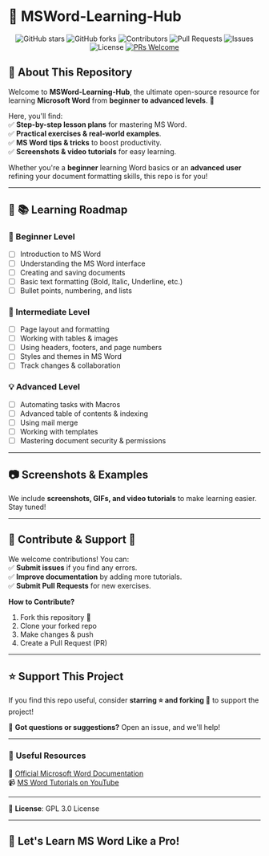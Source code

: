# 📖 MSWord-Learning-Hub  
<!--
<p align="center">
![GitHub stars](https://img.shields.io/github/stars/iamAntimPal/MSWord-Learning-Hub?style=social)
![GitHub forks](https://img.shields.io/github/forks/iamAntimPal/MSWord-Learning-Hub?style=social)
![Contributors](https://img.shields.io/github/contributors/iamAntimPal/MSWord-Learning-Hub)
![Pull Requests](https://img.shields.io/github/issues-pr/iamAntimPal/MSWord-Learning-Hub)
![Issues](https://img.shields.io/github/issues/iamAntimPal/MSWord-Learning-Hub)
![License](https://img.shields.io/github/license/iamAntimPal/MSWord-Learning-Hub)
[![PRs Welcome](https://img.shields.io/badge/PRs-welcome-brightgreen.svg?style=flat-square)](https://makeapullrequest.com)
</p>
-->
<div align="center">
  <img src="https://img.shields.io/github/stars/iamAntimPal/MSWord-Learning-Hub?style=social" alt="GitHub stars">
  <img src="https://img.shields.io/github/forks/iamAntimPal/MSWord-Learning-Hub?style=social" alt="GitHub forks">
  <img src="https://img.shields.io/github/contributors/iamAntimPal/MSWord-Learning-Hub" alt="Contributors">
  <img src="https://img.shields.io/github/issues-pr/iamAntimPal/MSWord-Learning-Hub" alt="Pull Requests">
  <img src="https://img.shields.io/github/issues/iamAntimPal/MSWord-Learning-Hub" alt="Issues">
  <img src="https://img.shields.io/github/license/iamAntimPal/MSWord-Learning-Hub" alt="License">
  <a href="https://makeapullrequest.com">
    <img src="https://img.shields.io/badge/PRs-welcome-brightgreen.svg?style=flat-square" alt="PRs Welcome">
  </a>
</div>

## 📌 About This Repository  
Welcome to **MSWord-Learning-Hub**, the ultimate open-source resource for learning **Microsoft Word** from **beginner to advanced levels**. 🚀  

Here, you'll find:  
✅ **Step-by-step lesson plans** for mastering MS Word.  
✅ **Practical exercises & real-world examples**.  
✅ **MS Word tips & tricks** to boost productivity.  
✅ **Screenshots & video tutorials** for easy learning.  

Whether you're a **beginner** learning Word basics or an **advanced user** refining your document formatting skills, this repo is for you!  

---

## 📖 **📚 Learning Roadmap**  

### **🔰 Beginner Level**  
- [ ] Introduction to MS Word  
- [ ] Understanding the MS Word interface  
- [ ] Creating and saving documents  
- [ ] Basic text formatting (Bold, Italic, Underline, etc.)  
- [ ] Bullet points, numbering, and lists  

### **🚀 Intermediate Level**  
- [ ] Page layout and formatting  
- [ ] Working with tables & images  
- [ ] Using headers, footers, and page numbers  
- [ ] Styles and themes in MS Word  
- [ ] Track changes & collaboration  

### **💡 Advanced Level**  
- [ ] Automating tasks with Macros  
- [ ] Advanced table of contents & indexing  
- [ ] Using mail merge  
- [ ] Working with templates  
- [ ] Mastering document security & permissions  

---

## 📷 **Screenshots & Examples**  
We include **screenshots, GIFs, and video tutorials** to make learning easier. Stay tuned!  

---

## 📌 **Contribute & Support 🚀**  
We welcome contributions! You can:  
✅ **Submit issues** if you find any errors.  
✅ **Improve documentation** by adding more tutorials.  
✅ **Submit Pull Requests** for new exercises.  

**How to Contribute?**  
1. Fork this repository 🍴  
2. Clone your forked repo  
3. Make changes & push  
4. Create a Pull Request (PR)  

---

## ⭐ **Support This Project**  
If you find this repo useful, consider **starring ⭐ and forking 🍴** to support the project!  

📩 **Got questions or suggestions?** Open an issue, and we'll help!  

---

### 🔗 **Useful Resources**  
📖 [Official Microsoft Word Documentation](https://support.microsoft.com/en-us/word)  
📹 [MS Word Tutorials on YouTube](https://www.youtube.com/results?search_query=Microsoft+Word+Tutorials)  

---

📝 **License**: GPL 3.0 License  

---

## 🚀 **Let's Learn MS Word Like a Pro!**  
